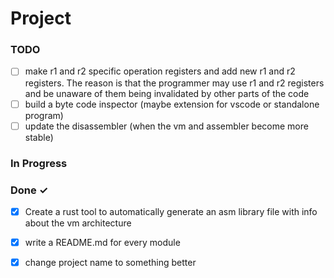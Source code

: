 # Project

### TODO

- [ ] make r1 and r2 specific operation registers and add new r1 and r2 registers. The reason is that the programmer may use r1 and r2 registers and be unaware of them being invalidated by other parts of the code  
- [ ] build a byte code inspector (maybe extension for vscode or standalone program)  
- [ ] update the disassembler (when the vm and assembler become more stable)  

### In Progress


### Done ✓

- [x] Create a rust tool to automatically generate an asm library file with info about the vm architecture  
- [x] write a README.md for every module  
- [x] change project name to something better  

